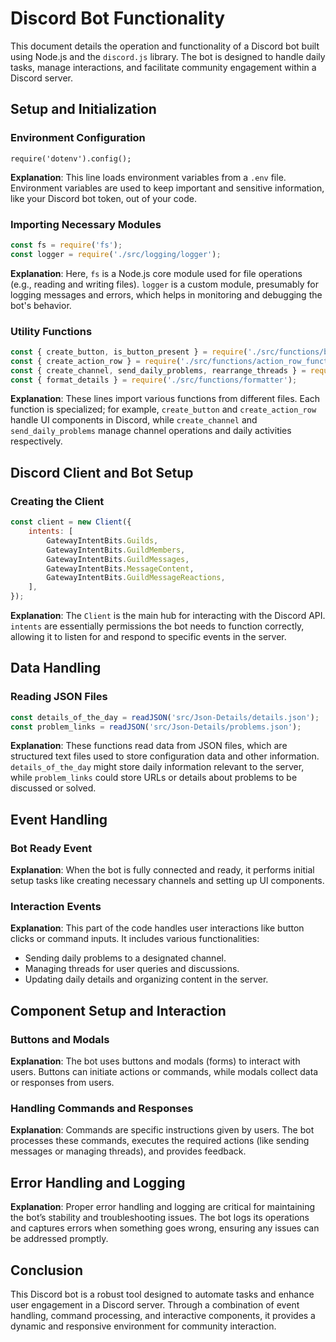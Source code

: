 # Discord Bot Functionality

This document details the operation and functionality of a Discord bot built using Node.js and the `discord.js` library. The bot is designed to handle daily tasks, manage interactions, and facilitate community engagement within a Discord server.

## Setup and Initialization

### Environment Configuration

```plaintext
require('dotenv').config();
```
**Explanation**: This line loads environment variables from a `.env` file. Environment variables are used to keep important and sensitive information, like your Discord bot token, out of your code.

### Importing Necessary Modules

```javascript
const fs = require('fs');
const logger = require('./src/logging/logger');
```
**Explanation**: Here, `fs` is a Node.js core module used for file operations (e.g., reading and writing files). `logger` is a custom module, presumably for logging messages and errors, which helps in monitoring and debugging the bot's behavior.

### Utility Functions

```javascript
const { create_button, is_button_present } = require('./src/functions/button_functions');
const { create_action_row } = require('./src/functions/action_row_functions');
const { create_channel, send_daily_problems, rearrange_threads } = require('./src/functions/channel_functions');
const { format_details } = require('./src/functions/formatter');
```
**Explanation**: These lines import various functions from different files. Each function is specialized; for example, `create_button` and `create_action_row` handle UI components in Discord, while `create_channel` and `send_daily_problems` manage channel operations and daily activities respectively.

## Discord Client and Bot Setup

### Creating the Client

```javascript
const client = new Client({
    intents: [
        GatewayIntentBits.Guilds,
        GatewayIntentBits.GuildMembers,
        GatewayIntentBits.GuildMessages,
        GatewayIntentBits.MessageContent,
        GatewayIntentBits.GuildMessageReactions,
    ],
});
```
**Explanation**: The `Client` is the main hub for interacting with the Discord API. `intents` are essentially permissions the bot needs to function correctly, allowing it to listen for and respond to specific events in the server.

## Data Handling

### Reading JSON Files

```javascript
const details_of_the_day = readJSON('src/Json-Details/details.json');
const problem_links = readJSON('src/Json-Details/problems.json');
```
**Explanation**: These functions read data from JSON files, which are structured text files used to store configuration data and other information. `details_of_the_day` might store daily information relevant to the server, while `problem_links` could store URLs or details about problems to be discussed or solved.

## Event Handling

### Bot Ready Event

**Explanation**: When the bot is fully connected and ready, it performs initial setup tasks like creating necessary channels and setting up UI components.

### Interaction Events

**Explanation**: This part of the code handles user interactions like button clicks or command inputs. It includes various functionalities:

- Sending daily problems to a designated channel.
- Managing threads for user queries and discussions.
- Updating daily details and organizing content in the server.

## Component Setup and Interaction

### Buttons and Modals

**Explanation**: The bot uses buttons and modals (forms) to interact with users. Buttons can initiate actions or commands, while modals collect data or responses from users.

### Handling Commands and Responses

**Explanation**: Commands are specific instructions given by users. The bot processes these commands, executes the required actions (like sending messages or managing threads), and provides feedback.

## Error Handling and Logging

**Explanation**: Proper error handling and logging are critical for maintaining the bot’s stability and troubleshooting issues. The bot logs its operations and captures errors when something goes wrong, ensuring any issues can be addressed promptly.

## Conclusion

This Discord bot is a robust tool designed to automate tasks and enhance user engagement in a Discord server. Through a combination of event handling, command processing, and interactive components, it provides a dynamic and responsive environment for community interaction.
